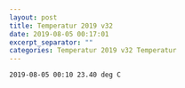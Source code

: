 ```yaml
---
layout: post
title: Temperatur 2019 v32
date: 2019-08-05 00:17:01
excerpt_separator: ""
categories: Temperatur 2019 v32 Temperatur
---
```

```
2019-08-05 00:10 23.40 deg C
```
